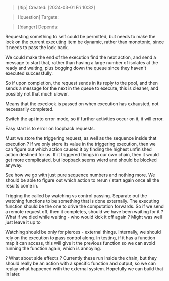 
>[!tip] Created: [2024-03-01 Fri 10:32]

>[!question] Targets: 

>[!danger] Depends: 

Requesting something to self could be permitted, but needs to make the lock on the current executing item be dynamic, rather than monotonic, since it needs to pass the lock back.

We could make the end of the execution find the next action, and send a message to start that, rather than having a large number of isolates at the ready and waiting, plus bogging down the queue since they haven't executed successfully.

So if upon completion, the request sends in its reply to the pool, and then sends a message for the next in the queue to execute, this is cleaner, and possibly not that much slower.

Means that the execlock is passed on when execution has exhausted, not necessarily completed.

Switch the api into error mode, so if further activities occur on it, it will error.

Easy start is to error on loopback requests.

Must we store the triggering request, as well as the sequence inside that execution ?
If we only store its value in the triggering execution, then we can figure out which action caused it by finding the highest unfinished action destined for us.  If it triggered things in our own chain, then it would get more complicated, but loopback seems wierd and should be blocked anyway.

See how we go with just pure sequence numbers and nothing more.
We should be able to figure out which action to rerun / start again once all the results come in.

Trigging the called by watching vs control passing.
Separate out the watching functions to be something that is done externally.
The executing function should be the one to drive the computation forwards.
So if we send a remote request off, then it completes, should we have been waiting for it ?  What if we died while waiting - who would kick it off again ?
Might was well just leave it up to 

Watching should be only for pierces - external things.
Internally, we should rely on the execution to pass control along.
In testing, if it has a function map it can access, this will give it the previous function so we can avoid running the function again, which is annoying.

? What about side effects ?  Currently these run inside the chain, but they should really be an action with a specific function and output, so we can replay what happened with the external system.  Hopefully we can build that in later.